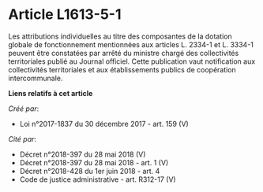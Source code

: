 # Article L1613-5-1

Les attributions individuelles au titre des composantes de la dotation globale de fonctionnement mentionnées aux articles L.
2334-1 et L. 3334-1 peuvent être constatées par arrêté du ministre chargé des collectivités territoriales publié au Journal
officiel. Cette publication vaut notification aux collectivités territoriales et aux établissements publics de coopération
intercommunale.

**Liens relatifs à cet article**

_Créé par_:

  - Loi n°2017-1837 du 30 décembre 2017 - art. 159 (V)

_Cité par_:

  - Décret n°2018-397 du 28 mai 2018 (V)
  - Décret n°2018-397 du 28 mai 2018 - art. 1 (V)
  - Décret n°2018-428 du 1er juin 2018 - art. 4
  - Code de justice administrative - art. R312-17 (V)

